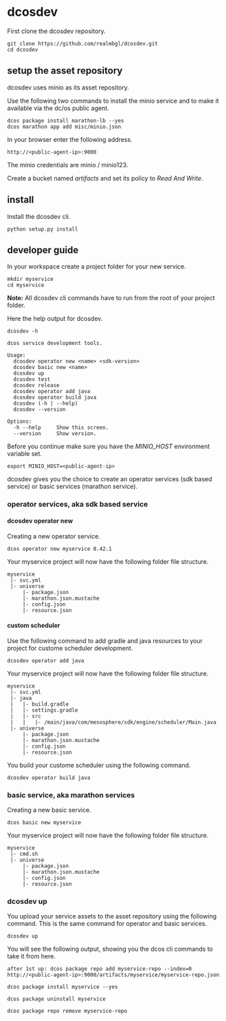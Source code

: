 # dcosdev

First clone the dcosdev repository.
```
git clone https://github.com/realmbgl/dcosdev.git
cd dcosdev
```


## setup the asset repository

dcosdev uses minio as its asset repository.

Use the following two commands to install the minio service and to make it available via the dc/os public agent.

```
dcos package install marathon-lb --yes
dcos marathon app add misc/minio.json
```

In your browser enter the following address.
```
http://<public-agent-ip>:9000
```


The minio credentials are minio / minio123.

Create a bucket named *artifacts* and set its policy to *Read And Write*.


## install

Install the dcosdev cli.
```
python setup.py install
```


## developer guide

In your workspace create a project folder for your new service.
```
mkdir myservice
cd myservice
```

**Note:** All dcosdev cli commands have to run from the root of your project folder.

Here the help output for dcosdev.
```
dcosdev -h

dcos service development tools.

Usage:
  dcosdev operator new <name> <sdk-version>
  dcosdev basic new <name>
  dcosdev up
  dcosdev test
  dcosdev release
  dcosdev operator add java
  dcosdev operator build java
  dcosdev (-h | --help)
  dcosdev --version

Options:
  -h --help     Show this screen.
  --version     Show version.

```

Before you continue make sure you have the *MINIO_HOST* environment variable set.
```
export MINIO_HOST=<public-agent-ip>
```

dcosdev gives you the choice to create an operator services (sdk based service) or basic services (marathon service).


### operator services, aka sdk based service

#### dcosdev operator new

Creating a new operator service.
```
dcos operator new myservice 0.42.1
```

Your myservice project will now have the following folder file structure.
```
myservice
 |- svc.yml
 |- universe
     |- package.json
     |- marathon.json.mustache
     |- config.json
     |- resource.json
```

#### custom scheduler

Use the following command to add gradle and java resources to your project for custome scheduler development.
```
dcosdev operator add java
```

Your myservice project will now have the following folder file structure.
```
myservice
 |- svc.yml
 |- java
 |   |- build.gradle
 |   |- settings.gradle
 |   |- src
 |   |   |- /main/java/com/mesosphere/sdk/engine/scheduler/Main.java
 |- universe
     |- package.json
     |- marathon.json.mustache
     |- config.json
     |- resource.json
```

You build your custome scheduler using the following command.
```
dcosdev operator build java
```


### basic service, aka marathon services

Creating a new basic service.
```
dcos basic new myservice
```

Your myservice project will now have the following folder file structure.
```
myservice
 |- cmd.sh
 |- universe
     |- package.json
     |- marathon.json.mustache
     |- config.json
     |- resource.json
```

### dcosdev up

You upload your service assets to the asset repository using the following command. This is the same command for operator and basic services.
```
dcosdev up
```

You will see the following output, showing you the dcos cli commands to take it from here.
```
after 1st up: dcos package repo add myservice-repo --index=0 http://<public-agent-ip>:9000/artifacts/myservice/myservice-repo.json

dcos package install myservice --yes

dcos package uninstall myservice

dcos package repo remove myservice-repo
```

